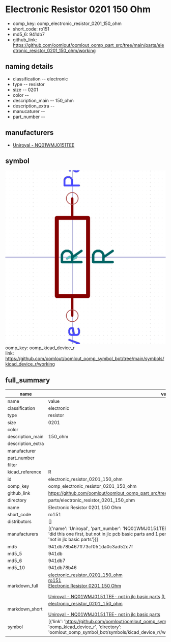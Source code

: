 # Electronic Resistor 0201 150 Ohm

  
* oomp_key: oomp_electronic_resistor_0201_150_ohm 
* short_code: ro151
* md5_6: 941db7  
* github_link: https://github.com/oomlout/oomlout_oomp_part_src/tree/main/parts/electronic_resistor_0201_150_ohm/working  
## naming details
* classification -- electronic
* type -- resistor
* size -- 0201
* color -- 
* description_main -- 150_ohm
* description_extra -- 
* manucaturer -- 
* part_number -- 


## manufacturers
* [Uniroyal - NQ01WMJ0151TEE]()  

## symbol

![](symbol/0/working/working_600.png)  
oomp_key: oomp_kicad_device_r  
link: https://github.com/oomlout/oomlout_oomp_symbol_bot/tree/main/symbols/kicad_device_r/working  


## full_summary
| name | value | 
| --- | --- | 
| name | value | 
| classification | electronic | 
| type | resistor | 
| size | 0201 | 
| color |  | 
| description_main | 150_ohm | 
| description_extra |  | 
| manufacturer |  | 
| part_number |  | 
| filter |  | 
| kicad_reference | R | 
| id | electronic_resistor_0201_150_ohm | 
| oomp_key | oomp_electronic_resistor_0201_150_ohm | 
| github_link | https://github.com/oomlout/oomlout_oomp_part_src/tree/main/parts/electronic_resistor_0201_150_ohm/working | 
| directory | parts/electronic_resistor_0201_150_ohm | 
| name | Electronic Resistor 0201 150 Ohm | 
| short_code | ro151 | 
| distributors | [] | 
| manufacturers | [{'name': 'Uniroyal', 'part_number': 'NQ01WMJ0151TEE', 'link': '', 'id': 'manufacturer_uniroyal', 'note': {'reason': 'did this one first, but not in jlc pcb basic parts and 1 percent are and they are the same price', 'reason_short': 'not in jlc basic parts'}}] | 
| md5 | 941db78b467ff73cf051da0c3ad52c7f | 
| md5_5 | 941db | 
| md5_6 | 941db7 | 
| md5_10 | 941db78b46 | 
| markdown_full | [electronic_resistor_0201_150_ohm](https://github.com/oomlout/oomlout_oomp_part_src/tree/main/parts/electronic_resistor_0201_150_ohm/working)<br>[ro151](https://github.com/oomlout/oomlout_oomp_part_src/tree/main/parts/electronic_resistor_0201_150_ohm/working)<br>[Electronic Resistor 0201 150 Ohm](https://github.com/oomlout/oomlout_oomp_part_src/tree/main/parts/electronic_resistor_0201_150_ohm/working)<br><br>[Uniroyal - NQ01WMJ0151TEE- not in jlc basic parts]() [(L)  ](https://www.lcsc.com/search?q=NQ01WMJ0151TEE)[(D)  ](https://www.digikey.com/en/products?keywords=NQ01WMJ0151TEE)[(M)  ](https://www.mouser.com/Search/Refine?Keyword=NQ01WMJ0151TEE)[(N)  ](https://www.newark.com/search?st=NQ01WMJ0151TEE)[(SZ)  ](https://so.szlcsc.com/global.html?k=NQ01WMJ0151TEE)<br> | 
| markdown_short | [electronic_resistor_0201_150_ohm](https://github.com/oomlout/oomlout_oomp_part_src/tree/main/parts/electronic_resistor_0201_150_ohm/working)<br><br>[Uniroyal - NQ01WMJ0151TEE- not in jlc basic parts]() | 
| symbol | [{'link': 'https://github.com/oomlout/oomlout_oomp_symbol_bot/tree/main/symbols/kicad_device_r', 'oomp_key': 'oomp_kicad_device_r', 'directory': 'oomlout_oomp_symbol_bot/symbols/kicad_device_r//working/working.kicad_sym'}] | 
